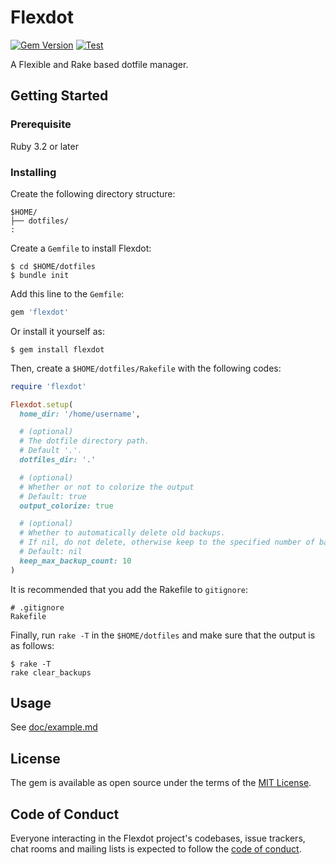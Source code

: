# Flexdot

[![Gem Version](https://badge.fury.io/rb/flexdot.svg)](https://badge.fury.io/rb/flexdot)
[![Test](https://github.com/hidakatsuya/flexdot/workflows/Test/badge.svg?branch=master)](https://github.com/hidakatsuya/flexdot/actions?query=workflow%3ATest)

A Flexible and Rake based dotfile manager.

## Getting Started

### Prerequisite

Ruby 3.2 or later

### Installing

Create the following directory structure:

```
$HOME/
├── dotfiles/
:
```

Create a `Gemfile` to install Flexdot:

    $ cd $HOME/dotfiles
    $ bundle init

Add this line to the `Gemfile`:

```ruby
gem 'flexdot'
```

Or install it yourself as:

    $ gem install flexdot

Then, create a `$HOME/dotfiles/Rakefile` with the following codes:

```ruby
require 'flexdot'

Flexdot.setup(
  home_dir: '/home/username',

  # (optional)
  # The dotfile directory path.
  # Default '.'.
  dotfiles_dir: '.'

  # (optional)
  # Whether or not to colorize the output
  # Default: true
  output_colorize: true

  # (optional)
  # Whether to automatically delete old backups.
  # If nil, do not delete, otherwise keep to the specified number of backups.
  # Default: nil
  keep_max_backup_count: 10
)
```

It is recommended that you add the Rakefile to `gitignore`:

```
# .gitignore
Rakefile
```

Finally, run `rake -T` in the `$HOME/dotfiles` and make sure that the output is as follows:

    $ rake -T
    rake clear_backups

## Usage

See [doc/example.md](doc/example.md)

## License

The gem is available as open source under the terms of the [MIT License](https://opensource.org/licenses/MIT).

## Code of Conduct

Everyone interacting in the Flexdot project's codebases, issue trackers, chat rooms and mailing lists is expected to follow the [code of conduct](https://github.com/hidakatsuya/flexdot/blob/master/CODE_OF_CONDUCT.md).
